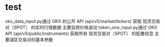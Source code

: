 # test
okx_data_input.py通过 OKX 的公开 API (api/v5/market/tickers) 获取 现货交易对（SPOT） 的实时行情数据 主要监控价格波动
token_one_input.py通过 OKX API (api/v5/public/instruments) 获取所有 现货交易对（SPOT） 的配置信息 主要湖区交易对的基本参数
